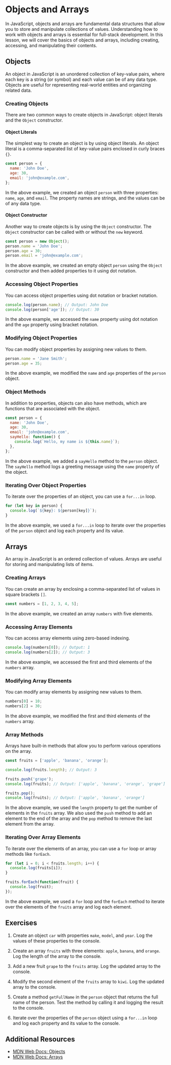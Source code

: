 # Objects and Arrays

In JavaScript, objects and arrays are fundamental data structures that allow you to store and manipulate collections of values. Understanding how to work with objects and arrays is essential for full-stack development. In this lesson, we will cover the basics of objects and arrays, including creating, accessing, and manipulating their contents.

## Objects

An object in JavaScript is an unordered collection of key-value pairs, where each key is a string (or symbol) and each value can be of any data type. Objects are useful for representing real-world entities and organizing related data.

### Creating Objects

There are two common ways to create objects in JavaScript: object literals and the `Object` constructor.

#### Object Literals

The simplest way to create an object is by using object literals. An object literal is a comma-separated list of key-value pairs enclosed in curly braces `{}`.

```javascript
const person = {
  name: 'John Doe',
  age: 30,
  email: 'john@example.com',
};
```

In the above example, we created an object `person` with three properties: `name`, `age`, and `email`. The property names are strings, and the values can be of any data type.

#### Object Constructor

Another way to create objects is by using the `Object` constructor. The `Object` constructor can be called with or without the `new` keyword.

```javascript
const person = new Object();
person.name = 'John Doe';
person.age = 30;
person.email = 'john@example.com';
```

In the above example, we created an empty object `person` using the `Object` constructor and then added properties to it using dot notation.

### Accessing Object Properties

You can access object properties using dot notation or bracket notation.

```javascript
console.log(person.name); // Output: John Doe
console.log(person['age']); // Output: 30
```

In the above example, we accessed the `name` property using dot notation and the `age` property using bracket notation.

### Modifying Object Properties

You can modify object properties by assigning new values to them.

```javascript
person.name = 'Jane Smith';
person.age = 35;
```

In the above example, we modified the `name` and `age` properties of the `person` object.

### Object Methods

In addition to properties, objects can also have methods, which are functions that are associated with the object.

```javascript
const person = {
  name: 'John Doe',
  age: 30,
  email: 'john@example.com',
  sayHello: function() {
    console.log(`Hello, my name is ${this.name}`);
  },
};
```

In the above example, we added a `sayHello` method to the `person` object. The `sayHello` method logs a greeting message using the `name` property of the object.

### Iterating Over Object Properties

To iterate over the properties of an object, you can use a `for...in` loop.

```javascript
for (let key in person) {
  console.log(`${key}: ${person[key]}`);
}
```

In the above example, we used a `for...in` loop to iterate over the properties of the `person` object and log each property and its value.

## Arrays

An array in JavaScript is an ordered collection of values. Arrays are useful for storing and manipulating lists of items.

### Creating Arrays

You can create an array by enclosing a comma-separated list of values in square brackets `[]`.

```javascript
const numbers = [1, 2, 3, 4, 5];
```

In the above example, we created an array `numbers` with five elements.

### Accessing Array Elements

You can access array elements using zero-based indexing.

```javascript
console.log(numbers[0]); // Output: 1
console.log(numbers[2]); // Output: 3
```

In the above example, we accessed the first and third elements of the `numbers` array.

### Modifying Array Elements

You can modify array elements by assigning new values to them.

```javascript
numbers[0] = 10;
numbers[2] = 30;
```

In the above example, we modified the first and third elements of the `numbers` array.

### Array Methods

Arrays have built-in methods that allow you to perform various operations on the array.

```javascript
const fruits = ['apple', 'banana', 'orange'];

console.log(fruits.length); // Output: 3

fruits.push('grape');
console.log(fruits); // Output: ['apple', 'banana', 'orange', 'grape']

fruits.pop();
console.log(fruits); // Output: ['apple', 'banana', 'orange']
```

In the above example, we used the `length` property to get the number of elements in the `fruits` array. We also used the `push` method to add an element to the end of the array and the `pop` method to remove the last element from the array.

### Iterating Over Array Elements

To iterate over the elements of an array, you can use a `for` loop or array methods like `forEach`.

```javascript
for (let i = 0; i < fruits.length; i++) {
  console.log(fruits[i]);
}

fruits.forEach(function(fruit) {
  console.log(fruit);
});
```

In the above example, we used a `for` loop and the `forEach` method to iterate over the elements of the `fruits` array and log each element.

## Exercises

1. Create an object `car` with properties `make`, `model`, and `year`. Log the values of these properties to the console.

2. Create an array `fruits` with three elements: `apple`, `banana`, and `orange`. Log the length of the array to the console.

3. Add a new fruit `grape` to the `fruits` array. Log the updated array to the console.

4. Modify the second element of the `fruits` array to `kiwi`. Log the updated array to the console.

5. Create a method `getFullName` in the `person` object that returns the full name of the person. Test the method by calling it and logging the result to the console.

6. Iterate over the properties of the `person` object using a `for...in` loop and log each property and its value to the console.

## Additional Resources

- [MDN Web Docs: Objects](https://developer.mozilla.org/en-US/docs/Web/JavaScript/Guide/Working_with_Objects)
- [MDN Web Docs: Arrays](https://developer.mozilla.org/en-US/docs/Web/JavaScript/Guide/Indexed_collections)